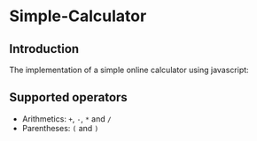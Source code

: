 # Simple-Calculator

## Introduction

The implementation of a simple online calculator using javascript:

## Supported operators

* Arithmetics: `+`, `-`, `*` and `/`
* Parentheses: `(` and `)`
